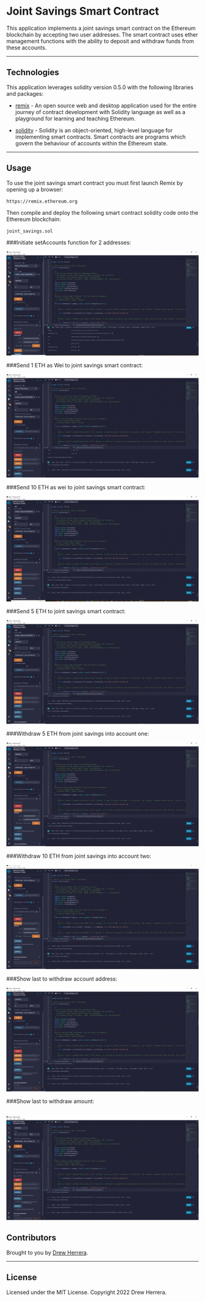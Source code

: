 # Joint Savings Smart Contract
This application implements a joint savings smart contract on the Ethereum blockchain by accepting two user addresses.  The smart contract uses ether management functions with the ability to deposit and withdraw funds from these accounts.

---

## Technologies

This application leverages solidity version 0.5.0 with the following libraries and packages:

* [remix](https://remix.ethereum.org) - An open source web and desktop application used for the entire journey of contract development with Solidity language as well as a playground for learning and teaching Ethereum.

* [solidity](https://docs.soliditylang.org/en/v0.8.17/) - Solidity is an object-oriented, high-level language for implementing smart contracts. Smart contracts are programs which govern the behaviour of accounts within the Ethereum state.

---

## Usage

To use the joint savings smart contract you must first launch Remix by opening up a browser:

```Remix
https://remix.ethereum.org
```

Then compile and deploy the following smart contract solidity code onto the Ethereum blockchain:

```Solidity
joint_savings.sol
```

###Initiate setAccounts function for 2 addresses:

![SetAccounts](Execution_Results/setAccounts.GIF)

###Send 1 ETH as Wei to joint savings smart contract:

![Transaction 1](Execution_Results/send_1_ether_as_wei.GIF)

###Send 10 ETH as wei to joint savings smart contract:

![Transaction 2](Execution_Results/send_10_ether_as_wei.GIF)

###Send 5 ETH to joint savings smart contract:

![Transaction 3](Execution_Results/send_5_ether.GIF)

###Withdraw 5 ETH from joint savings into account one:

![Transaction 4](Execution_Results/withdraw_5_ether_accountOne.GIF)

###Withdraw 10 ETH from joint savings into account two:

![Transaction 5](Execution_Results/withdraw_10_ether_accountTwo.GIF)

###Show last to withdraw account address:

![Transaction 6](Execution_Results/lastToWithdraw.GIF)

###Show last to withdraw amount:

![Transaction 7](Execution_Results/lastWithdrawAmount.GIF)
---

## Contributors

Brought to you by [Drew Herrera](https://www.linkedin.com/in/andrewjherrera).

---

## License

Licensed under the MIT License. Copyright 2022 Drew Herrera.
